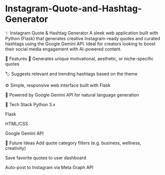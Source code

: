 # Instagram-Quote-and-Hashtag-Generator

✨ Instagram Quote & Hashtag Generator
A sleek web application built with Python (Flask) that generates creative Instagram-ready quotes and curated hashtags using the Google Gemini API. Ideal for creators looking to boost their social media engagement with AI-powered content.

🚀 Features
🎯 Generates unique motivational, aesthetic, or niche-specific quotes

🏷️ Suggests relevant and trending hashtags based on the theme

⚙️ Simple, responsive web interface built with Flask

🔌 Powered by Google Gemini API for natural language generation

🧰 Tech Stack
Python 3.x

Flask

HTML/CSS 

Google Gemini API

🚧 Future Ideas
Add quote category filters (e.g. business, wellness, creativity)

Save favorite quotes to user dashboard

Auto-post to Instagram via Meta Graph API
